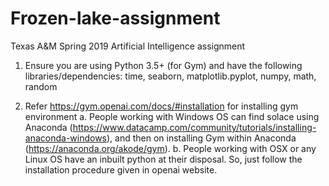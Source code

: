 # Frozen-lake-assignment
Texas A&amp;M Spring 2019 Artificial Intelligence assignment


1. Ensure you are using Python 3.5+ (for Gym) and have the following libraries/dependencies:
time, seaborn, matplotlib.pyplot, numpy, math, random

2. Refer https://gym.openai.com/docs/#installation for installing gym environment
a. People working with Windows OS can find solace using Anaconda (https://www.datacamp.com/community/tutorials/installing-anaconda-windows), and then on installing Gym within Anaconda (https://anaconda.org/akode/gym).
b. People working with OSX or any Linux OS have an inbuilt python at their disposal. So, just follow the installation procedure given in openai website.

